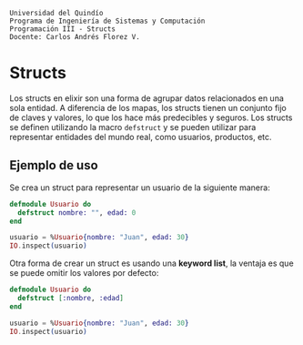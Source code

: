 ```
Universidad del Quindío
Programa de Ingeniería de Sistemas y Computación
Programación III - Structs
Docente: Carlos Andrés Florez V.
```

# Structs

Los structs en elixir son una forma de agrupar datos relacionados en una sola entidad. A diferencia de los mapas, los structs tienen un conjunto fijo de claves y valores, lo que los hace más predecibles y seguros. Los structs se definen utilizando la macro `defstruct` y se pueden utilizar para representar entidades del mundo real, como usuarios, productos, etc.

## Ejemplo de uso

Se crea un struct para representar un usuario de la siguiente manera:

```elixir
defmodule Usuario do
  defstruct nombre: "", edad: 0
end

usuario = %Usuario{nombre: "Juan", edad: 30}
IO.inspect(usuario)
```

Otra forma de crear un struct es usando una **keyword list**, la ventaja es que se puede omitir los valores por defecto:

```elixir
defmodule Usuario do
  defstruct [:nombre, :edad]
end

usuario = %Usuario{nombre: "Juan", edad: 30}
IO.inspect(usuario)
```